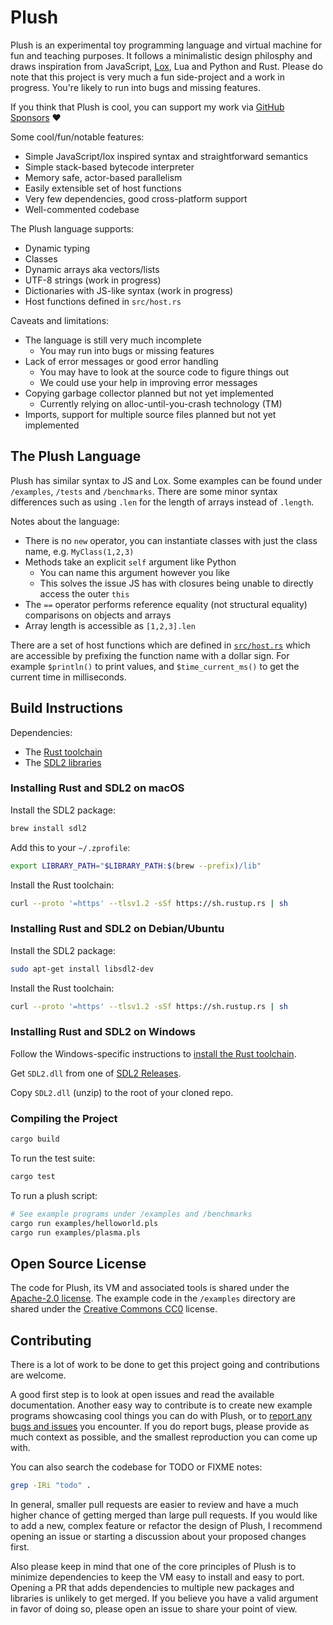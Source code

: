 # Plush

Plush is an experimental toy programming language and virtual machine for fun and teaching purposes.
It follows a minimalistic design philosphy and draws inspiration from JavaScript, [Lox](https://craftinginterpreters.com/the-lox-language.html), Lua and Python and Rust. Please do note that this project is very much a fun side-project and a work in progress. You're likely to run into bugs and missing features.

If you think that Plush is cool, you can support my work via [GitHub Sponsors](https://github.com/sponsors/maximecb) :heart:

Some cool/fun/notable features:
- Simple JavaScript/lox inspired syntax and straightforward semantics
- Simple stack-based bytecode interpreter
- Memory safe, actor-based parallelism
- Easily extensible set of host functions
- Very few dependencies, good cross-platform support
- Well-commented codebase

The Plush language supports:
- Dynamic typing
- Classes
- Dynamic arrays aka vectors/lists
- UTF-8 strings (work in progress)
- Dictionaries with JS-like syntax (work in progress)
- Host functions defined in `src/host.rs`

Caveats and limitations:
- The language is still very much incomplete
  - You may run into bugs or missing features
- Lack of error messages or good error handling
  - You may have to look at the source code to figure things out
  - We could use your help in improving error messages
- Copying garbage collector planned but not yet implemented
  - Currently relying on alloc-until-you-crash technology (TM)
- Imports, support for multiple source files planned but not yet implemented

## The Plush Language

Plush has similar syntax to JS and Lox. Some examples can be found under
`/examples`, `/tests` and `/benchmarks`. There are some minor syntax differences
such as using `.len` for the length of arrays instead of `.length`.

Notes about the language:
- There is no `new` operator, you can instantiate classes with just the class name,
e.g. `MyClass(1,2,3)`
- Methods take an explicit `self` argument like Python
  - You can name this argument however you like
  - This solves the issue JS has with closures being unable to directly access the outer `this`
- The `==` operator performs reference equality (not structural equality) comparisons on
  objects and arrays
- Array length is accessible as `[1,2,3].len`

There are a set of host functions which are defined in [`src/host.rs`](src/host.rs) which are
accessible by prefixing the function name with a dollar sign. For example
`$println()` to print values, and `$time_current_ms()` to get the current
time in milliseconds.

## Build Instructions

Dependencies:
- The [Rust toolchain](https://www.rust-lang.org/tools/install)
- The [SDL2 libraries](https://wiki.libsdl.org/SDL2/Installation)

### Installing Rust and SDL2 on macOS

Install the SDL2 package:
```sh
brew install sdl2
```

Add this to your `~/.zprofile`:
```sh
export LIBRARY_PATH="$LIBRARY_PATH:$(brew --prefix)/lib"
```

Install the Rust toolchain:
```sh
curl --proto '=https' --tlsv1.2 -sSf https://sh.rustup.rs | sh
```

### Installing Rust and SDL2 on Debian/Ubuntu

Install the SDL2 package:
```sh
sudo apt-get install libsdl2-dev
```

Install the Rust toolchain:
```sh
curl --proto '=https' --tlsv1.2 -sSf https://sh.rustup.rs | sh
```

### Installing Rust and SDL2 on Windows

Follow the Windows-specific instructions to [install the Rust toolchain](https://www.rust-lang.org/tools/install).

Get `SDL2.dll` from one of [SDL2 Releases](https://github.com/libsdl-org/SDL/releases).

Copy `SDL2.dll` (unzip) to the root of your cloned repo.

### Compiling the Project

```sh
cargo build
```

To run the test suite:
```sh
cargo test
```

To run a plush script:
```sh
# See example programs under /examples and /benchmarks
cargo run examples/helloworld.pls
cargo run examples/plasma.pls
```

## Open Source License

The code for Plush, its VM and associated tools is shared under the [Apache-2.0 license](https://github.com/maximecb/plush/blob/main/LICENSE). The example code in the `/examples` directory are shared under the [Creative Commons CC0](https://creativecommons.org/publicdomain/zero/1.0/) license.

## Contributing

There is a lot of work to be done to get this project going and contributions are welcome.

A good first step is to look at open issues and read the available documentation. Another easy way to contribute
is to create new example programs showcasing cool things you can do with Plush, or to
[report any bugs and issues](https://github.com/maximecb/plush/issues) you encounter.
If you do report bugs, please provide as much context as possible, and the smallest reproduction you can
come up with.

You can also search the codebase for TODO or FIXME notes:
```sh
grep -IRi "todo" .
```

In general, smaller pull requests are easier to review and have a much higher chance of getting merged than large
pull requests. If you would like to add a new, complex feature or refactor the design of Plush, I recommend opening
an issue or starting a discussion about your proposed changes first.

Also please keep in mind that one of the core principles of Plush is to minimize dependencies to keep the VM easy
to install and easy to port. Opening a PR that adds dependencies to multiple new packages and libraries is
unlikely to get merged. If you believe you have a valid argument in favor of doing so, please open an issue to
share your point of view.
